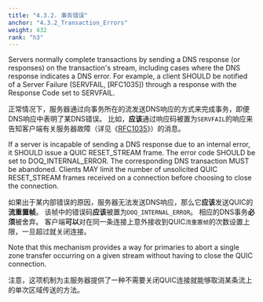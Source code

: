 ```yaml
---
title: "4.3.2. 事务错误"
anchor: "4.3.2_Transaction_Errors"
weight: 432
rank: "h3"
---
```


Servers normally complete transactions by sending a DNS response (or responses) on the transaction's stream, including cases where the DNS response indicates a DNS error. For example, a client SHOULD be notified of a Server Failure (SERVFAIL, [RFC1035]) through a response with the Response Code set to SERVFAIL.

正常情况下，服务器通过向事务所在的流发送DNS响应的方式来完成事务，即便DNS响应中表明了某DNS错误。
比如，**应该**通过响应码被置为`SERVFAIL`的响应来告知客户端有关服务器故障（详见《[RFC1035]()》）的消息。

If a server is incapable of sending a DNS response due to an internal error, it SHOULD issue a QUIC RESET_STREAM frame. The error code SHOULD be set to DOQ_INTERNAL_ERROR. The corresponding DNS transaction MUST be abandoned. Clients MAY limit the number of unsolicited QUIC RESET_STREAM frames received on a connection before choosing to close the connection.

如果出于某内部错误的原因，服务器无法发送DNS响应，那么它**应该**发送QUIC的**流重置帧**。
该帧中的错误码**应该**被置为`DOQ_INTERNAL_ERROR`。
相应的DNS事务**必须**被舍弃。
客户端**可以**对在同一条连接上意外接收到QUIC`流重置帧`的次数设置上限，一旦超过就关闭连接。

Note that this mechanism provides a way for primaries to abort a single zone transfer occurring on a given stream without having to close the QUIC connection.

注意，这项机制为主服务器提供了一种不需要关闭QUIC连接就能够取消某条流上的单次区域传送的方法。
